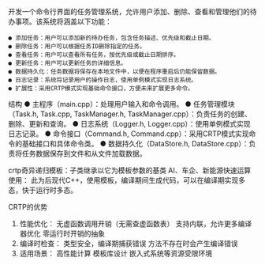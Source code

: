 开发一个命令行界面的任务管理系统，允许用户添加、删除、查看和管理他们的待办事项。该系统将涵盖以下功能：

    ● 添加任务：用户可以添加新的待办任务，包含任务描述、优先级和截止日期。
    ● 删除任务：用户可以根据任务ID删除指定的任务。
    ● 查看任务：用户可以查看所有任务，按优先级或截止日期排序。
    ● 更新任务：用户可以更新任务的详细信息。
    ● 数据持久化：任务数据将保存在本地文件中，以便在程序重启后仍能保留数据。
    ● 日志记录：系统将记录用户的操作日志，使用单例模式实现日志系统。
    ● 扩展性：采用CRTP模式实现基础命令接口，方便未来扩展更多命令。

结构
    ● 主程序（main.cpp）：处理用户输入和命令调用。
    ● 任务管理模块（Task.h, Task.cpp, TaskManager.h, TaskManager.cpp）：负责任务的创建、删除、更新和查询。
    ● 日志系统（Logger.h, Logger.cpp）：使用单例模式实现日志记录。
    ● 命令接口（Command.h, Command.cpp）：采用CRTP模式实现命令的基础接口和具体命令类。
    ● 数据持久化（DataStore.h, DataStore.cpp）：负责将任务数据保存到文件和从文件加载数据。

crtp奇异递归模板：子类继承以它为模板参数的基类
AI、车企、新能源快速运算使用：
此为后现代C++，使用模板，编译期间生成代码，可以在编译期实现多态，快于运行时多态。

CRTP的优势
1. 性能优化：
    无虚函数调用开销（无需查虚函数表）
    支持内联，允许更多编译器优化
    零运行时开销的抽象
2. 编译时检查：
    类型安全，编译期捕获错误
    方法不存在时会产生编译错误
3. 适用场景：
    高性能计算
    模板库设计
    嵌入式系统等资源受限环境